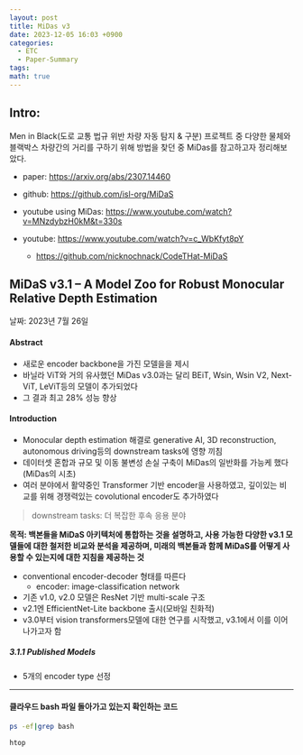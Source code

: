 ```yaml
---
layout: post
title: MiDas v3
date: 2023-12-05 16:03 +0900
categories:
  - ETC
  - Paper-Summary
tags: 
math: true
---
```


## Intro: 

Men in Black(도로 교통 법규 위반 차량 자동 탐지 & 구분) 프로젝트 중 다양한 물체와 블랙박스 차량간의 거리를 구하기 위해 방법을 찾던 중 MiDas를 참고하고자 정리해보았다.

- paper: https://arxiv.org/abs/2307.14460
- github: https://github.com/isl-org/MiDaS


- youtube using MiDas: https://www.youtube.com/watch?v=MNzdybzH0kM&t=330s
- youtube: https://www.youtube.com/watch?v=c_WbKfyt8pY
	- https://github.com/nicknochnack/CodeTHat-MiDaS
## MiDaS v3.1 – A Model Zoo for Robust Monocular Relative Depth Estimation

날짜: 2023년 7월 26일

#### Abstract
 - 새로운 encoder backbone을 가진 모델을을 제시
 - 바닐라 ViT와 거의 유사했던 MiDas v3.0과는 달리 BEiT, Wsin, Wsin V2, Next-ViT, LeViT등의 모델이 추가되었다
 - 그 결과 최고 28% 성능 향상

#### Introduction
- Monocular depth estimation 해결로 generative AI, 3D reconstruction, autonomous driving등의 downstream tasks에 영향 끼침
- 데이터셋 혼합과 규모 및 이동 불변성 손실 구축이 MiDas의 일반화를 가능케 했다(MiDas의 시초)
- 여러 분야에서 활약중인 Transformer 기반 encoder을 사용하였고, 깊이있는 비교를 위해 경쟁력있는 covolutional encoder도 추가하였다

> downstream tasks: 더 복잡한 후속 응용 분야

**목적: 백본들을 MiDaS 아키텍처에 통합하는 것을 설명하고, 사용 가능한 다양한 v3.1 모델들에 대한 철저한 비교와 분석을 제공하며, 미래의 백본들과 함께 MiDaS를 어떻게 사용할 수 있는지에 대한 지침을 제공하는 것**



- conventional encoder-decoder 형태를 따른다
	- encoder: image-classification network
- 기존 v1.0, v2.0 모델은 ResNet 기반 multi-scale 구조
- v2.1엔 EfficientNet-Lite backbone 출시(모바일 친화적)
- v3.0부터 vision transformers모델에 대한 연구를 시작했고, v3.1에서 이를 이어나가고자 함


##### 3.1.1 Published Models

- 5개의 encoder type 선정





---

#### 클라우드 bash 파일 돌아가고 있는지 확인하는 코드

```bash
ps -ef|grep bash
```

```bash
htop
```

